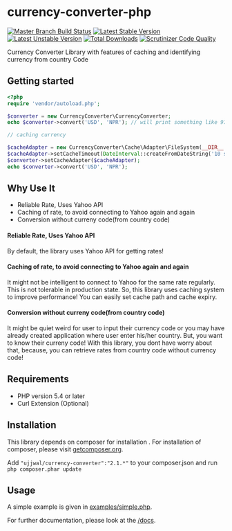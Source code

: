 currency-converter-php
======================

[![Master Branch Build Status](https://api.travis-ci.org/ojhaujjwal/currency-converter-php.png?branch=master)](http://travis-ci.org/ojhaujjwal/currency-converter-php)
[![Latest Stable Version](https://poser.pugx.org/ujjwal/currency-converter/v/stable.png)](https://packagist.org/packages/ujjwal/currency-converter)
[![Latest Unstable Version](https://poser.pugx.org/ujjwal/currency-converter/v/unstable.png)](https://packagist.org/packages/ujjwal/currency-converter)
[![Total Downloads](https://poser.pugx.org/ujjwal/currency-converter/downloads.png)](https://packagist.org/packages/ujjwal/currency-converter)
[![Scrutinizer Code Quality](https://scrutinizer-ci.com/g/ojhaujjwal/currency-converter-php/badges/quality-score.png?s=c4d93ce5c60894c09d2b4f7b1ec97d6956c9b23f)](https://scrutinizer-ci.com/g/ojhaujjwal/currency-converter-php/)

Currency Converter Library with features of caching and identifying currency from country Code

## Getting started
```php
<?php
require 'vendor/autoload.php';

$converter = new CurrencyConverter\CurrencyConverter;
echo $converter->convert('USD', 'NPR'); // will print something like 97.44

// caching currency

$cacheAdapter = new CurrencyConverter\Cache\Adapter\FileSystem(__DIR__ . '/cache/');
$cacheAdapter->setCacheTimeout(DateInterval::createFromDateString('10 second'));
$converter->setCacheAdapter($cacheAdapter);
echo $converter->convert('USD', 'NPR');
```

## Why Use It

* Reliable Rate, Uses Yahoo API
* Caching of rate, to avoid connecting to Yahoo again and again
* Conversion without curreny code(from country code)


#### Reliable Rate, Uses Yahoo API
By default, the library uses Yahoo API for getting rates!

#### Caching of rate, to avoid connecting to Yahoo again and again
It might not be intelligent to connect to Yahoo for the same rate regularly. This is not tolerable in production state.
So, this library uses caching system to improve performance! You can easily set cache path and cache expiry.


#### Conversion without curreny code(from country code)
It might be quiet weird for user to input their currency code or you may have already created application where user enter his/her country. But, you want to know their curreny code!
With this library, you dont have worry about that, because, you can retrieve rates from country code without currency code!


## Requirements

* PHP version 5.4 or later
* Curl Extension (Optional)

## Installation
This library depends on composer for installation . For installation of composer, please visit [getcomposer.org](//getcomposer.org). 

Add `"ujjwal/currency-converter":"2.1.*"` to your composer.json and run `php composer.phar update`

## Usage
A simple example is given in [examples/simple.php](https://github.com/ojhaujjwal/currency-converter-php/blob/master/examples/simple.php).

For further documentation, please look at the [/docs](https://github.com/ojhaujjwal/currency-converter-php/tree/master/docs).

